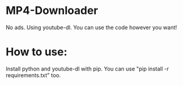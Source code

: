 # MP4-Downloader
No ads. Using youtube-dl.
You can use the code however you want!

# How to use: 
Install python and youtube-dl with pip. You can use "pip install -r requirements.txt" too.
